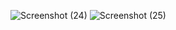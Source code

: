 
![Screenshot (24)](https://user-images.githubusercontent.com/125550624/235541596-777b180c-d519-41a2-9642-75a1339c3d50.png)
![Screenshot (25)](https://user-images.githubusercontent.com/125550624/235541611-4de0a953-720c-4a50-9d22-9ca9ced0f14f.png)
